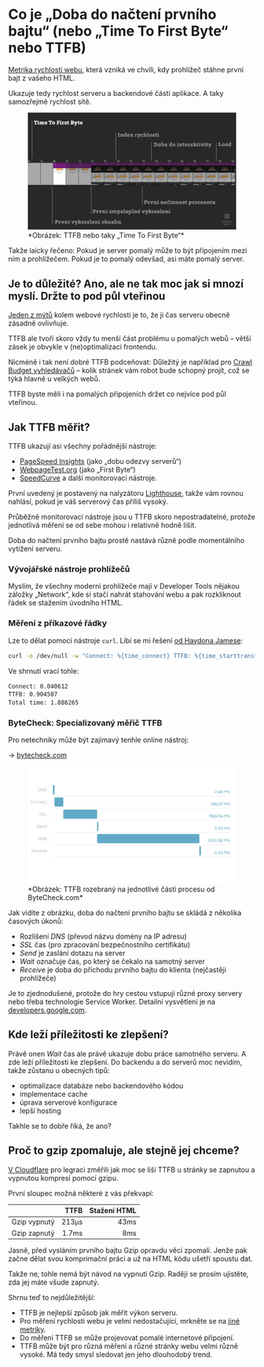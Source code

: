 # Co je „Doba do načtení prvního bajtu“ (nebo „Time To First Byte“ nebo TTFB)

[Metrika rychlosti webu](metriky-rychlosti.md), která vzniká ve chvíli, kdy prohlížeč stáhne první bajt z vašeho HTML.

Ukazuje tedy rychlost serveru a backendové části aplikace. A taky samozřejmě rychlost sítě.

<figure>
<img src="../dist/images/original/metrika-ttfb.jpg" alt="TTFB">
<figcaption markdown="1">
*Obrázek: TTFB nebo taky „Time To First Byte“*
</figcaption>
</figure>

Takže laicky řečeno: Pokud je server pomalý může to být připojením mezi ním a prohlížečem. Pokud je to pomalý odevšad, asi máte pomalý server.

## Je to důležité? Ano, ale ne tak moc jak si mnozí myslí. Držte to pod půl vteřinou

[Jeden z mýtů](rychlost-myty.md#2) kolem webové rychlosti je to, že ji čas serveru obecně zásadně ovlivňuje.

TTFB ale tvoří skoro vždy tu menší část problému u pomalých webů – větší zásek je obvykle v (ne)optimalizaci frontendu.

Nicméně i tak není dobré TTFB podceňovat: Důležitý je například pro [Crawl Budget vyhledávačů](https://www.contentkingapp.cz/akademie/crawl-budget/) – kolik stránek vám robot bude schopný projít, což se týká hlavně u velkých webů.

TTFB byste měli i na pomalých připojeních držet co nejvíce pod půl vteřinou.

## Jak TTFB měřit?

TTFB ukazují asi všechny pořádnější nástroje:

- [PageSpeed Insights](pagespeed-insights.md) (jako „dobu odezvy serverů“)
- [WebpageTest.org](https://www.webpagetest.org/) (jako „First Byte“)
- [SpeedCurve](https://speedcurve.com) a další monitorovací nástroje.

První uvedený je postavený na nalyzátoru [Lighthouse](lighthouse.md), takže vám rovnou nahlásí, pokud je váš serverový čas příliš vysoký.

Průběžně monitorovací nástroje jsou u TTFB skoro nepostradatelné, protože jednotlivá měření se od sebe mohou i relativně hodně lišit.

Doba do načtení prvního bajtu prostě nastává různě podle momentálního vytížení serveru.

### Vývojářské nástroje prohlížečů

Myslím, že všechny moderní prohlížeče mají v Developer Tools nějakou záložky „Network“, kde si stačí nahrát stahování webu a pak rozkliknout řádek se stažením úvodního HTML. 

### Měření z příkazové řádky

Lze to dělat pomocí nástroje `curl`. Líbí se mi řešení [od Haydona Jamese](https://haydenjames.io/analyze-websites-ttfb-time-first-byte/):

```bash
curl -o /dev/null -w "Connect: %{time_connect} TTFB: %{time_starttransfer} Total time: %{time_total} \n" https://www.vzhurudolu.cz/
```

Ve shrnutí vrací tohle:

```bash
Connect: 0.040612
TTFB: 0.904507
Total time: 1.886265
```

### ByteCheck: Specializovaný měřič TTFB

Pro netechniky může být zajímavý tenhle online nástroj:

→ [bytecheck.com](http://www.bytecheck.com)

<figure>
<img src="../dist/images/original/ttfb-bytecheck.jpg" alt="TTFB od ByteCheck">
<figcaption markdown="1">
*Obrázek: TTFB rozebraný na jednotlivé části procesu od ByteCheck.com*
</figcaption>
</figure>

Jak vidíte z obrázku, doba do načtení prvního bajtu se skládá z několika časových úkonů:

- Rozlišení *DNS* (převod názvu domény na IP adresu)
- *SSL* čas (pro zpracování bezpečnostního certifikátu)
- *Send* je  zaslání dotazu na server
- *Wait* označuje čas, po který se čekalo na samotný server
- *Receive* je doba do příchodu prvního bajtu do klienta (nejčastěji prohlížeče)

Je to zjednodušené, protože do hry cestou vstupují různé proxy servery nebo třeba technologie Service Worker. Detailní vysvětlení je na [developers.google.com](https://developers.google.com/web/tools/chrome-devtools/network/reference#timing-explanation).

## Kde leží příležitosti ke zlepšení?

Právě onen *Wait* čas ale právě ukazuje dobu práce samotného serveru. A zde leží příležitosti ke zlepšení. Do backendu a do serverů moc nevidím, takže zůstanu u obecných tipů:

- optimalizace databáze nebo backendového kódou
- implementace cache
- úprava serverové konfigurace
- lepší hosting

Takhle se to dobře říká, že ano? 

<!-- AdSnippet -->

## Proč to gzip zpomaluje, ale stejně jej chceme?

[V Cloudflare](https://blog.cloudflare.com/ttfb-time-to-first-byte-considered-meaningles/) pro legraci změřili jak moc se liší TTFB u stránky se zapnutou a vypnutou kompresí pomocí gzipu. 

První sloupec možná některé z vás překvapí:

|              | TTFB  | Stažení HTML |
|--------------|------:|-------------:|
| Gzip vypnutý | 213µs | 43ms         |
| Gzip zapnutý | 1.7ms | 8ms          |

Jasně, před vysláním prvního bajtu Gzip opravdu věci zpomalí. Jenže pak začne dělat svou komprimační práci a už na HTML kódu ušetří spoustu dat.

Takže ne, tohle nemá být návod na vypnutí Gzip. Raději se prosím ujistěte, zda jej máte všude zapnutý.

Shrnu teď to nejdůležitější:

- TTFB je nejlepší způsob jak měřit výkon serveru.
- Pro měření rychlosti webu je velmi nedostačující, mrkněte se na [jiné metriky](metriky-rychlosti.md).
- Do měření TTFB se může projevovat pomalé internetové připojení. 
- TTFB může být pro různá měření a různé stránky webu velmi různě vysoké. Má tedy smysl sledovat jen jeho dlouhodobý trend.


